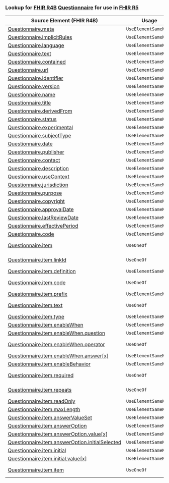 ### Lookup for [FHIR R4B](https://hl7.org/fhir/R4B/) [Questionnaire](https://hl7.org/fhir/R4B/Questionnaire.html) for use in [FHIR R5](https://hl7.org/fhir/R5/)

| Source Element (FHIR R4B) | Usage | Target |
| -------------- | ----- | ------ |
| [Questionnaire.meta](https://hl7.org/fhir/R4B/Questionnaire.html#resource) | `UseElementSameName` | [Questionnaire.meta](https://hl7.org/fhir/R5/Questionnaire.html#resource) |
| [Questionnaire.implicitRules](https://hl7.org/fhir/R4B/Questionnaire.html#resource) | `UseElementSameName` | [Questionnaire.implicitRules](https://hl7.org/fhir/R5/Questionnaire.html#resource) |
| [Questionnaire.language](https://hl7.org/fhir/R4B/Questionnaire.html#resource) | `UseElementSameName` | [Questionnaire.language](https://hl7.org/fhir/R5/Questionnaire.html#resource) |
| [Questionnaire.text](https://hl7.org/fhir/R4B/Questionnaire.html#resource) | `UseElementSameName` | [Questionnaire.text](https://hl7.org/fhir/R5/Questionnaire.html#resource) |
| [Questionnaire.contained](https://hl7.org/fhir/R4B/Questionnaire.html#resource) | `UseElementSameName` | [Questionnaire.contained](https://hl7.org/fhir/R5/Questionnaire.html#resource) |
| [Questionnaire.url](https://hl7.org/fhir/R4B/Questionnaire.html#resource) | `UseElementSameName` | [Questionnaire.url](https://hl7.org/fhir/R5/Questionnaire.html#resource) |
| [Questionnaire.identifier](https://hl7.org/fhir/R4B/Questionnaire.html#resource) | `UseElementSameName` | [Questionnaire.identifier](https://hl7.org/fhir/R5/Questionnaire.html#resource) |
| [Questionnaire.version](https://hl7.org/fhir/R4B/Questionnaire.html#resource) | `UseElementSameName` | [Questionnaire.version](https://hl7.org/fhir/R5/Questionnaire.html#resource) |
| [Questionnaire.name](https://hl7.org/fhir/R4B/Questionnaire.html#resource) | `UseElementSameName` | [Questionnaire.name](https://hl7.org/fhir/R5/Questionnaire.html#resource) |
| [Questionnaire.title](https://hl7.org/fhir/R4B/Questionnaire.html#resource) | `UseElementSameName` | [Questionnaire.title](https://hl7.org/fhir/R5/Questionnaire.html#resource) |
| [Questionnaire.derivedFrom](https://hl7.org/fhir/R4B/Questionnaire.html#resource) | `UseElementSameName` | [Questionnaire.derivedFrom](https://hl7.org/fhir/R5/Questionnaire.html#resource) |
| [Questionnaire.status](https://hl7.org/fhir/R4B/Questionnaire.html#resource) | `UseElementSameName` | [Questionnaire.status](https://hl7.org/fhir/R5/Questionnaire.html#resource) |
| [Questionnaire.experimental](https://hl7.org/fhir/R4B/Questionnaire.html#resource) | `UseElementSameName` | [Questionnaire.experimental](https://hl7.org/fhir/R5/Questionnaire.html#resource) |
| [Questionnaire.subjectType](https://hl7.org/fhir/R4B/Questionnaire.html#resource) | `UseElementSameName` | [Questionnaire.subjectType](https://hl7.org/fhir/R5/Questionnaire.html#resource) |
| [Questionnaire.date](https://hl7.org/fhir/R4B/Questionnaire.html#resource) | `UseElementSameName` | [Questionnaire.date](https://hl7.org/fhir/R5/Questionnaire.html#resource) |
| [Questionnaire.publisher](https://hl7.org/fhir/R4B/Questionnaire.html#resource) | `UseElementSameName` | [Questionnaire.publisher](https://hl7.org/fhir/R5/Questionnaire.html#resource) |
| [Questionnaire.contact](https://hl7.org/fhir/R4B/Questionnaire.html#resource) | `UseElementSameName` | [Questionnaire.contact](https://hl7.org/fhir/R5/Questionnaire.html#resource) |
| [Questionnaire.description](https://hl7.org/fhir/R4B/Questionnaire.html#resource) | `UseElementSameName` | [Questionnaire.description](https://hl7.org/fhir/R5/Questionnaire.html#resource) |
| [Questionnaire.useContext](https://hl7.org/fhir/R4B/Questionnaire.html#resource) | `UseElementSameName` | [Questionnaire.useContext](https://hl7.org/fhir/R5/Questionnaire.html#resource) |
| [Questionnaire.jurisdiction](https://hl7.org/fhir/R4B/Questionnaire.html#resource) | `UseElementSameName` | [Questionnaire.jurisdiction](https://hl7.org/fhir/R5/Questionnaire.html#resource) |
| [Questionnaire.purpose](https://hl7.org/fhir/R4B/Questionnaire.html#resource) | `UseElementSameName` | [Questionnaire.purpose](https://hl7.org/fhir/R5/Questionnaire.html#resource) |
| [Questionnaire.copyright](https://hl7.org/fhir/R4B/Questionnaire.html#resource) | `UseElementSameName` | [Questionnaire.copyright](https://hl7.org/fhir/R5/Questionnaire.html#resource) |
| [Questionnaire.approvalDate](https://hl7.org/fhir/R4B/Questionnaire.html#resource) | `UseElementSameName` | [Questionnaire.approvalDate](https://hl7.org/fhir/R5/Questionnaire.html#resource) |
| [Questionnaire.lastReviewDate](https://hl7.org/fhir/R4B/Questionnaire.html#resource) | `UseElementSameName` | [Questionnaire.lastReviewDate](https://hl7.org/fhir/R5/Questionnaire.html#resource) |
| [Questionnaire.effectivePeriod](https://hl7.org/fhir/R4B/Questionnaire.html#resource) | `UseElementSameName` | [Questionnaire.effectivePeriod](https://hl7.org/fhir/R5/Questionnaire.html#resource) |
| [Questionnaire.code](https://hl7.org/fhir/R4B/Questionnaire.html#resource) | `UseElementSameName` | [Questionnaire.code](https://hl7.org/fhir/R5/Questionnaire.html#resource) |
| [Questionnaire.item](https://hl7.org/fhir/R4B/Questionnaire.html#resource) | `UseOneOf` | [Questionnaire.item](https://hl7.org/fhir/R5/Questionnaire.html#resource)<br />[Questionnaire.item](https://hl7.org/fhir/R5/Questionnaire.html#resource) |
| [Questionnaire.item.linkId](https://hl7.org/fhir/R4B/Questionnaire.html#resource) | `UseOneOf` | [Questionnaire.item.linkId](https://hl7.org/fhir/R5/Questionnaire.html#resource)<br />[Questionnaire.item.linkId](https://hl7.org/fhir/R5/Questionnaire.html#resource) |
| [Questionnaire.item.definition](https://hl7.org/fhir/R4B/Questionnaire.html#resource) | `UseElementSameName` | [Questionnaire.item.definition](https://hl7.org/fhir/R5/Questionnaire.html#resource) |
| [Questionnaire.item.code](https://hl7.org/fhir/R4B/Questionnaire.html#resource) | `UseOneOf` | [Questionnaire.item.code](https://hl7.org/fhir/R5/Questionnaire.html#resource)<br />[Questionnaire.item.code](https://hl7.org/fhir/R5/Questionnaire.html#resource) |
| [Questionnaire.item.prefix](https://hl7.org/fhir/R4B/Questionnaire.html#resource) | `UseElementSameName` | [Questionnaire.item.prefix](https://hl7.org/fhir/R5/Questionnaire.html#resource) |
| [Questionnaire.item.text](https://hl7.org/fhir/R4B/Questionnaire.html#resource) | `UseOneOf` | [Questionnaire.item.text](https://hl7.org/fhir/R5/Questionnaire.html#resource)<br />[Questionnaire.item.text](https://hl7.org/fhir/R5/Questionnaire.html#resource) |
| [Questionnaire.item.type](https://hl7.org/fhir/R4B/Questionnaire.html#resource) | `UseElementSameName` | [Questionnaire.item.type](https://hl7.org/fhir/R5/Questionnaire.html#resource) |
| [Questionnaire.item.enableWhen](https://hl7.org/fhir/R4B/Questionnaire.html#resource) | `UseElementSameName` | [Questionnaire.item.enableWhen](https://hl7.org/fhir/R5/Questionnaire.html#resource) |
| [Questionnaire.item.enableWhen.question](https://hl7.org/fhir/R4B/Questionnaire.html#resource) | `UseElementSameName` | [Questionnaire.item.enableWhen.question](https://hl7.org/fhir/R5/Questionnaire.html#resource) |
| [Questionnaire.item.enableWhen.operator](https://hl7.org/fhir/R4B/Questionnaire.html#resource) | `UseOneOf` | [Questionnaire.item.enableWhen.operator](https://hl7.org/fhir/R5/Questionnaire.html#resource)<br />[Questionnaire.item.enableWhen.operator](https://hl7.org/fhir/R5/Questionnaire.html#resource) |
| [Questionnaire.item.enableWhen.answer[x]](https://hl7.org/fhir/R4B/Questionnaire.html#resource) | `UseElementSameName` | [Questionnaire.item.enableWhen.answer[x]](https://hl7.org/fhir/R5/Questionnaire.html#resource) |
| [Questionnaire.item.enableBehavior](https://hl7.org/fhir/R4B/Questionnaire.html#resource) | `UseElementSameName` | [Questionnaire.item.enableBehavior](https://hl7.org/fhir/R5/Questionnaire.html#resource) |
| [Questionnaire.item.required](https://hl7.org/fhir/R4B/Questionnaire.html#resource) | `UseOneOf` | [Questionnaire.item.required](https://hl7.org/fhir/R5/Questionnaire.html#resource)<br />[Questionnaire.item.required](https://hl7.org/fhir/R5/Questionnaire.html#resource) |
| [Questionnaire.item.repeats](https://hl7.org/fhir/R4B/Questionnaire.html#resource) | `UseOneOf` | [Questionnaire.item.repeats](https://hl7.org/fhir/R5/Questionnaire.html#resource)<br />[Questionnaire.item.repeats](https://hl7.org/fhir/R5/Questionnaire.html#resource) |
| [Questionnaire.item.readOnly](https://hl7.org/fhir/R4B/Questionnaire.html#resource) | `UseElementSameName` | [Questionnaire.item.readOnly](https://hl7.org/fhir/R5/Questionnaire.html#resource) |
| [Questionnaire.item.maxLength](https://hl7.org/fhir/R4B/Questionnaire.html#resource) | `UseElementSameName` | [Questionnaire.item.maxLength](https://hl7.org/fhir/R5/Questionnaire.html#resource) |
| [Questionnaire.item.answerValueSet](https://hl7.org/fhir/R4B/Questionnaire.html#resource) | `UseElementSameName` | [Questionnaire.item.answerValueSet](https://hl7.org/fhir/R5/Questionnaire.html#resource) |
| [Questionnaire.item.answerOption](https://hl7.org/fhir/R4B/Questionnaire.html#resource) | `UseElementSameName` | [Questionnaire.item.answerOption](https://hl7.org/fhir/R5/Questionnaire.html#resource) |
| [Questionnaire.item.answerOption.value[x]](https://hl7.org/fhir/R4B/Questionnaire.html#resource) | `UseElementSameName` | [Questionnaire.item.answerOption.value[x]](https://hl7.org/fhir/R5/Questionnaire.html#resource) |
| [Questionnaire.item.answerOption.initialSelected](https://hl7.org/fhir/R4B/Questionnaire.html#resource) | `UseElementSameName` | [Questionnaire.item.answerOption.initialSelected](https://hl7.org/fhir/R5/Questionnaire.html#resource) |
| [Questionnaire.item.initial](https://hl7.org/fhir/R4B/Questionnaire.html#resource) | `UseElementSameName` | [Questionnaire.item.initial](https://hl7.org/fhir/R5/Questionnaire.html#resource) |
| [Questionnaire.item.initial.value[x]](https://hl7.org/fhir/R4B/Questionnaire.html#resource) | `UseElementSameName` | [Questionnaire.item.initial.value[x]](https://hl7.org/fhir/R5/Questionnaire.html#resource) |
| [Questionnaire.item.item](https://hl7.org/fhir/R4B/Questionnaire.html#resource) | `UseOneOf` | [Questionnaire.item.item](https://hl7.org/fhir/R5/Questionnaire.html#resource)<br />[Questionnaire.item.item](https://hl7.org/fhir/R5/Questionnaire.html#resource) |
